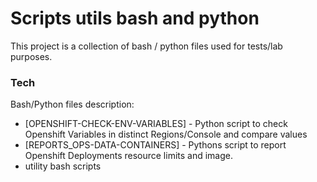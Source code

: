 # Scripts utils bash and python

This project is a collection of bash / python files used for tests/lab purposes.

### Tech

Bash/Python files description:

* [OPENSHIFT-CHECK-ENV-VARIABLES] - Python script to check Openshift Variables in distinct Regions/Console and compare values
* [REPORTS_OPS-DATA-CONTAINERS] - Pythons script to report Openshift Deployments resource limits and image.
* utility bash scripts

